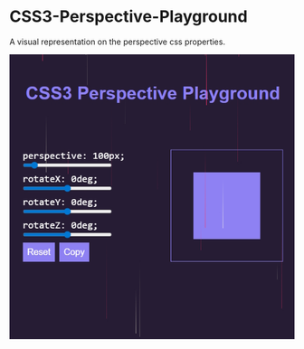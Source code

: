 # CSS3-Perspective-Playground
A visual representation on the perspective css properties.

![Alt text](files/jpg/screenshot.jpg)
